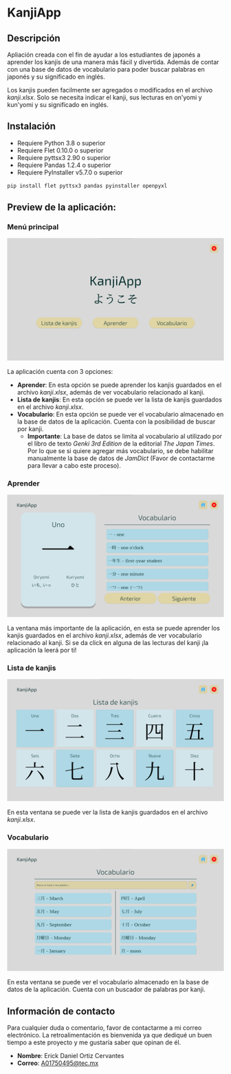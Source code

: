 # KanjiApp

## Descripción

Apliación creada con el fin de ayudar a los estudiantes de japonés a aprender los kanjis de una manera más fácil y divertida. Además de contar con una base de datos de vocabulario para poder buscar palabras en japonés y su significado en inglés.

Los kanjis pueden facilmente ser agregados o modificados en el archivo _kanji.xlsx_. Solo se necesita indicar el kanji, sus lecturas en on'yomi y kun'yomi y su significado en inglés.

## Instalación

  - Requiere Python 3.8 o superior
  - Requiere Flet 0.10.0 o superior
  - Requiere pyttsx3 2.90 o superior
  - Requiere Pandas 1.2.4 o superior
  - Requiere PyInstaller v5.7.0 o superior

```python
pip install flet pyttsx3 pandas pyinstaller openpyxl
```

## Preview de la aplicación:

### Menú principal

![image](/assets/main_menu.png "Menú principal")

La aplicación cuenta con 3 opciones:
  - **Aprender**: En esta opción se puede aprender los kanjis guardados en el archivo _kanji.xlsx_, además de ver vocabulario relacionado al kanji.
  - **Lista de kanjis**: En esta opción se puede ver la lista de kanjis guardados en el archivo _kanji.xlsx_.
  - **Vocabulario**: En esta opción se puede ver el vocabulario almacenado en la base de datos de la aplicación. Cuenta con la posibilidad de buscar por kanji.
    - **Importante**: La base de datos se limita al vocabulario al utilizado por el libro de texto _Genki 3rd Edition_ de la editorial _The Japan Times_. Por lo que se si quiere agregar más vocabulario, se debe habilitar manualmente la base de datos de _JamDict_ (Favor de contactarme para llevar a cabo este proceso).

### Aprender

![image](/assets/aprender.png "Aprender")

La ventana más importante de la aplicación, en esta se puede aprender los kanjis guardados en el archivo _kanji.xlsx_, además de ver vocabulario relacionado al kanji. Si se da click en alguna de las lecturas del kanji ¡la aplicación la leerá por ti!

### Lista de kanjis

![image](/assets/lista_de_kanjis.png "Lista de kanjis")

En esta ventana se puede ver la lista de kanjis guardados en el archivo _kanji.xlsx_.

### Vocabulario

![image](/assets/vocabulario.png "Vocabulario")

En esta ventana se puede ver el vocabulario almacenado en la base de datos de la aplicación. Cuenta con un buscador de palabras por kanji.

## Información de contacto

Para cualquier duda o comentario, favor de contactarme a mi correo electrónico. La retroalimentación es bienvenida ya que dediqué un buen tiempo a este proyecto y me gustaría saber que opinan de él.

  - **Nombre**: Erick Daniel Ortiz Cervantes
  - **Correo**: A01750495@tec.mx
